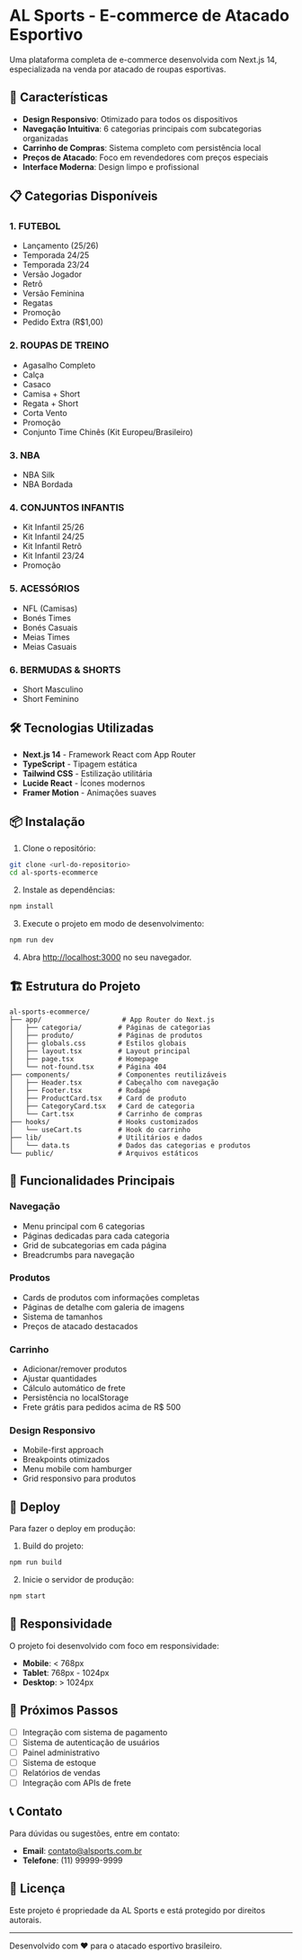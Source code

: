 # AL Sports - E-commerce de Atacado Esportivo

Uma plataforma completa de e-commerce desenvolvida com Next.js 14, especializada na venda por atacado de roupas esportivas.

## 🚀 Características

- **Design Responsivo**: Otimizado para todos os dispositivos
- **Navegação Intuitiva**: 6 categorias principais com subcategorias organizadas
- **Carrinho de Compras**: Sistema completo com persistência local
- **Preços de Atacado**: Foco em revendedores com preços especiais
- **Interface Moderna**: Design limpo e profissional

## 📋 Categorias Disponíveis

### 1. FUTEBOL
- Lançamento (25/26)
- Temporada 24/25
- Temporada 23/24
- Versão Jogador
- Retrô
- Versão Feminina
- Regatas
- Promoção
- Pedido Extra (R$1,00)

### 2. ROUPAS DE TREINO
- Agasalho Completo
- Calça
- Casaco
- Camisa + Short
- Regata + Short
- Corta Vento
- Promoção
- Conjunto Time Chinês (Kit Europeu/Brasileiro)

### 3. NBA
- NBA Silk
- NBA Bordada

### 4. CONJUNTOS INFANTIS
- Kit Infantil 25/26
- Kit Infantil 24/25
- Kit Infantil Retrô
- Kit Infantil 23/24
- Promoção

### 5. ACESSÓRIOS
- NFL (Camisas)
- Bonés Times
- Bonés Casuais
- Meias Times
- Meias Casuais

### 6. BERMUDAS & SHORTS
- Short Masculino
- Short Feminino

## 🛠️ Tecnologias Utilizadas

- **Next.js 14** - Framework React com App Router
- **TypeScript** - Tipagem estática
- **Tailwind CSS** - Estilização utilitária
- **Lucide React** - Ícones modernos
- **Framer Motion** - Animações suaves

## 📦 Instalação

1. Clone o repositório:
```bash
git clone <url-do-repositorio>
cd al-sports-ecommerce
```

2. Instale as dependências:
```bash
npm install
```

3. Execute o projeto em modo de desenvolvimento:
```bash
npm run dev
```

4. Abra [http://localhost:3000](http://localhost:3000) no seu navegador.

## 🏗️ Estrutura do Projeto

```
al-sports-ecommerce/
├── app/                    # App Router do Next.js
│   ├── categoria/         # Páginas de categorias
│   ├── produto/           # Páginas de produtos
│   ├── globals.css        # Estilos globais
│   ├── layout.tsx         # Layout principal
│   ├── page.tsx           # Homepage
│   └── not-found.tsx      # Página 404
├── components/            # Componentes reutilizáveis
│   ├── Header.tsx         # Cabeçalho com navegação
│   ├── Footer.tsx         # Rodapé
│   ├── ProductCard.tsx    # Card de produto
│   ├── CategoryCard.tsx   # Card de categoria
│   └── Cart.tsx           # Carrinho de compras
├── hooks/                 # Hooks customizados
│   └── useCart.ts         # Hook do carrinho
├── lib/                   # Utilitários e dados
│   └── data.ts            # Dados das categorias e produtos
└── public/                # Arquivos estáticos
```

## 🎨 Funcionalidades Principais

### Navegação
- Menu principal com 6 categorias
- Páginas dedicadas para cada categoria
- Grid de subcategorias em cada página
- Breadcrumbs para navegação

### Produtos
- Cards de produtos com informações completas
- Páginas de detalhe com galeria de imagens
- Sistema de tamanhos
- Preços de atacado destacados

### Carrinho
- Adicionar/remover produtos
- Ajustar quantidades
- Cálculo automático de frete
- Persistência no localStorage
- Frete grátis para pedidos acima de R$ 500

### Design Responsivo
- Mobile-first approach
- Breakpoints otimizados
- Menu mobile com hamburger
- Grid responsivo para produtos

## 🚀 Deploy

Para fazer o deploy em produção:

1. Build do projeto:
```bash
npm run build
```

2. Inicie o servidor de produção:
```bash
npm start
```

## 📱 Responsividade

O projeto foi desenvolvido com foco em responsividade:

- **Mobile**: < 768px
- **Tablet**: 768px - 1024px
- **Desktop**: > 1024px

## 🎯 Próximos Passos

- [ ] Integração com sistema de pagamento
- [ ] Sistema de autenticação de usuários
- [ ] Painel administrativo
- [ ] Sistema de estoque
- [ ] Relatórios de vendas
- [ ] Integração com APIs de frete

## 📞 Contato

Para dúvidas ou sugestões, entre em contato:

- **Email**: contato@alsports.com.br
- **Telefone**: (11) 99999-9999

## 📄 Licença

Este projeto é propriedade da AL Sports e está protegido por direitos autorais.

---

Desenvolvido com ❤️ para o atacado esportivo brasileiro.
